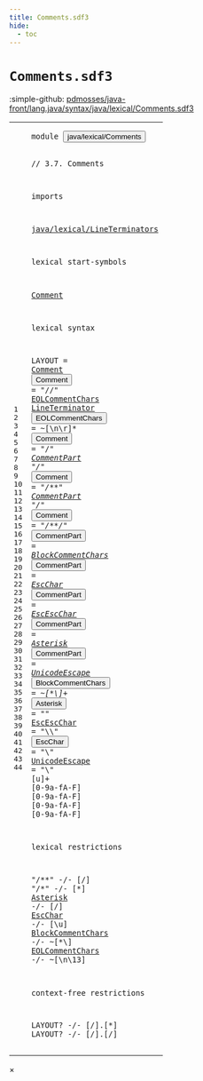 ```yaml
---
title: Comments.sdf3
hide:
  - toc
---
```


# `Comments.sdf3`

:simple-github: [pdmosses/java-front/lang.java/syntax/java/lexical/Comments.sdf3]

[pdmosses/java-front/lang.java/syntax/java/lexical/Comments.sdf3]: https://github.com/pdmosses/java-front/blob/master/lang.java/syntax/java/lexical/Comments.sdf3 "The source file on GitHub"

<div class="sdf3"><table class="highlighttable"><tbody><tr><td class="linenos"><div class="linenodiv"><pre><span></span>1
2
3
4
5
6
7
8
9
10
11
12
13
14
15
16
17
18
19
20
21
22
23
24
25
26
27
28
29
30
31
32
33
34
35
36
37
38
39
40
41
42
43
44
</pre></div></td>
<td class="code"><pre><code><span class="keyword">module</span> <button class="modal-open" id="java/lexical/Comments_1_8" title="a definition with multiple references" data-urls="../Main.sdf3/#java/lexical/Comments line 6_3; ../../Test.sdf3/#java/lexical/Comments line 8_3">java/lexical/Comments</button>

<span class="layout">// 3.7. Comments</span>

<span class="keyword">imports</span>

  <a href="../LineTerminators.sdf3/#java/lexical/LineTerminators_1_8" id="java/lexical/LineTerminators_7_3" title="a reference to a single-file definition">java/lexical/LineTerminators</a>

<span class="keyword">lexical start-symbols</span>
  
  <a href="#Comment_16_3" id="Comment_11_3" title="a reference to a single-file definition">Comment</a>

<span class="keyword">lexical syntax</span>

  <span class="keyword">LAYOUT</span> = <a href="#Comment_16_3" id="Comment_15_12" title="a reference to a single-file definition">Comment</a>
  <button class="modal-open" id="Comment_16_3" title="a definition with multiple references" data-urls="#Comment line 11_3, 15_12">Comment</button> = <span class="cons_Lit">"//"</span> <a href="#EOLCommentChars_17_3" id="EOLCommentChars_16_18" title="a reference to a single-file definition">EOLCommentChars</a> <a href="../LineTerminators.sdf3/#LineTerminator_7_3" id="LineTerminator_16_34" title="a reference to a single-file definition">LineTerminator</a>
  <button class="modal-open" id="EOLCommentChars_17_3" title="a definition with multiple references" data-urls="#EOLCommentChars line 16_18, 39_3">EOLCommentChars</button> = ~[\n\r]*
  <button class="modal-open" id="Comment_18_3" title="a definition with multiple references" data-urls="#Comment line 11_3, 15_12">Comment</button> = <span class="cons_Lit">"/*"</span> <a href="#CommentPart_21_3" id="CommentPart_18_18" title="a reference to a single-file definition">CommentPart</a>* <span class="cons_Lit">"*/"</span>
  <button class="modal-open" id="Comment_19_3" title="a definition with multiple references" data-urls="#Comment line 11_3, 15_12">Comment</button> = <span class="cons_Lit">"/**"</span> <a href="#CommentPart_21_3" id="CommentPart_19_19" title="a reference to a single-file definition">CommentPart</a>* <span class="cons_Lit">"*/"</span>
  <button class="modal-open" id="Comment_20_3" title="a definition with multiple references" data-urls="#Comment line 11_3, 15_12">Comment</button> = <span class="cons_Lit">"/**/"</span>
  <button class="modal-open" id="CommentPart_21_3" title="a definition with multiple references" data-urls="#CommentPart line 18_18, 19_19">CommentPart</button> = <a href="#BlockCommentChars_26_3" id="BlockCommentChars_21_17" title="a reference to a single-file definition">BlockCommentChars</a>
  <button class="modal-open" id="CommentPart_22_3" title="a definition with multiple references" data-urls="#CommentPart line 18_18, 19_19">CommentPart</button> = <a href="#EscChar_29_3" id="EscChar_22_17" title="a reference to a single-file definition">EscChar</a>
  <button class="modal-open" id="CommentPart_23_3" title="a definition with multiple references" data-urls="#CommentPart line 18_18, 19_19">CommentPart</button> = <a href="#EscEscChar_28_3" id="EscEscChar_23_17" title="a reference to a single-file definition">EscEscChar</a>
  <button class="modal-open" id="CommentPart_24_3" title="a definition with multiple references" data-urls="#CommentPart line 18_18, 19_19">CommentPart</button> = <a href="#Asterisk_27_3" id="Asterisk_24_17" title="a reference to a single-file definition">Asterisk</a>
  <button class="modal-open" id="CommentPart_25_3" title="a definition with multiple references" data-urls="#CommentPart line 18_18, 19_19">CommentPart</button> = <a href="#UnicodeEscape_30_3" id="UnicodeEscape_25_17" title="a reference to a single-file definition">UnicodeEscape</a>
  <button class="modal-open" id="BlockCommentChars_26_3" title="a definition with multiple references" data-urls="#BlockCommentChars line 21_17, 38_3">BlockCommentChars</button> = ~[\*\\]+
  <button class="modal-open" id="Asterisk_27_3" title="a definition with multiple references" data-urls="#Asterisk line 24_17, 36_3">Asterisk</button> = <span class="cons_Lit">"*"</span>
  <a href="#EscEscChar_23_17" id="EscEscChar_28_3" title="a definition with a single reference">EscEscChar</a> = <span class="cons_Lit">"\\\\"</span>
  <button class="modal-open" id="EscChar_29_3" title="a definition with multiple references" data-urls="#EscChar line 22_17, 37_3">EscChar</button> = <span class="cons_Lit">"\\"</span>
  <a href="#UnicodeEscape_25_17" id="UnicodeEscape_30_3" title="a definition with a single reference">UnicodeEscape</a> = <span class="cons_Lit">"\\"</span> [<span class="cons_Regular">u</span>]+ [<span class="cons_Regular">0</span>-<span class="cons_Regular">9</span><span class="cons_Regular">a</span>-<span class="cons_Regular">f</span><span class="cons_Regular">A</span>-<span class="cons_Regular">F</span>] [<span class="cons_Regular">0</span>-<span class="cons_Regular">9</span><span class="cons_Regular">a</span>-<span class="cons_Regular">f</span><span class="cons_Regular">A</span>-<span class="cons_Regular">F</span>] [<span class="cons_Regular">0</span>-<span class="cons_Regular">9</span><span class="cons_Regular">a</span>-<span class="cons_Regular">f</span><span class="cons_Regular">A</span>-<span class="cons_Regular">F</span>] [<span class="cons_Regular">0</span>-<span class="cons_Regular">9</span><span class="cons_Regular">a</span>-<span class="cons_Regular">f</span><span class="cons_Regular">A</span>-<span class="cons_Regular">F</span>]

<span class="keyword">lexical restrictions</span>

  <span class="cons_Lit">"/**"</span> -/- [\/]
  <span class="cons_Lit">"/*"</span> -/- [\*]
  <a href="#Asterisk_27_3" id="Asterisk_36_3" title="a reference to a single-file definition">Asterisk</a> -/- [\/]
  <a href="#EscChar_29_3" id="EscChar_37_3" title="a reference to a single-file definition">EscChar</a> -/- [\\<span class="cons_Regular">u</span>]
  <a href="#BlockCommentChars_26_3" id="BlockCommentChars_38_3" title="a reference to a single-file definition">BlockCommentChars</a> -/- ~[\*\\]
  <a href="#EOLCommentChars_17_3" id="EOLCommentChars_39_3" title="a reference to a single-file definition">EOLCommentChars</a> -/- ~[\n<span class="cons_Decimal">\13</span>]

<span class="keyword">context-free restrictions</span>

  <span class="keyword">LAYOUT</span>? -/- [\/].[\*]
  <span class="keyword">LAYOUT</span>? -/- [\/].[\/]
</code></pre></td></tr></tbody></table></div>

<div id="modal">
  <div id="modal-content">
    <span id="modal-close">&times;</span>
    <h2 id="modal-h2"></h2>
    <p  id="modal-p"></p>
    <ul id="modal-ul"></ul>
  </div>
</div>
